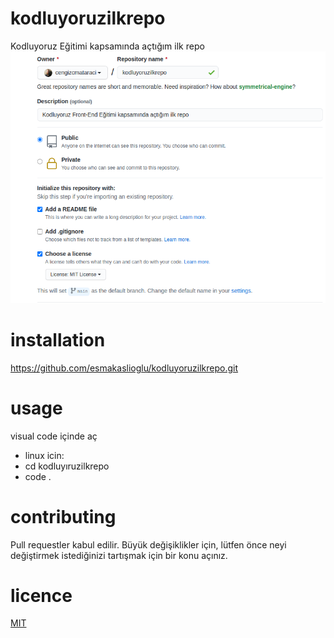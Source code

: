 # kodluyoruzilkrepo
Kodluyoruz Eğitimi kapsamında açtığım ilk repo
![](https://raw.githubusercontent.com/Kodluyoruz/taskforce/main/git/odev1/figures/github.png)

# installation
https://github.com/esmakaslioglu/kodluyoruzilkrepo.git

# usage 
 visual code içinde aç
- linux icin:
- cd kodluyıruzilkrepo
- code .


# contributing 
Pull requestler kabul edilir. Büyük değişiklikler için, lütfen önce neyi değiştirmek istediğinizi tartışmak için bir konu açınız.

# licence
[MIT](https://choosealicense.com/licenses/mit/#)
